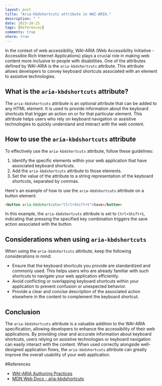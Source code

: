 ```yaml
---
layout: post
title: "Aria-kbdshortcuts attribute in WAI-ARIA."
description: " "
date: 2023-10-25
tags: [References]
comments: true
share: true
---
```


In the context of web accessibility, WAI-ARIA (Web Accessibility Initiative - Accessible Rich Internet Applications) plays a crucial role in making web content more inclusive to people with disabilities. One of the attributes defined by WAI-ARIA is the `aria-kbdshortcuts` attribute. This attribute allows developers to convey keyboard shortcuts associated with an element to assistive technologies.

## What is the `aria-kbdshortcuts` attribute?

The `aria-kbdshortcuts` attribute is an optional attribute that can be added to any HTML element. It is used to provide information about the keyboard shortcuts that trigger an action on or for that particular element. This attribute helps users who rely on keyboard navigation or assistive technologies to quickly understand and interact with the web content.

## How to use the `aria-kbdshortcuts` attribute

To effectively use the `aria-kbdshortcuts` attribute, follow these guidelines:

1. Identify the specific elements within your web application that have associated keyboard shortcuts.
2. Add the `aria-kbdshortcuts` attribute to those elements.
3. Set the value of the attribute to a string representation of the keyboard shortcuts, separated by commas.

Here's an example of how to use the `aria-kbdshortcuts` attribute on a button element:

```html
<button aria-kbdshortcuts="Ctrl+Shift+S">Save</button>
```

In this example, the `aria-kbdshortcuts` attribute is set to `Ctrl+Shift+S`, indicating that pressing the specified key combination triggers the save action associated with the button.

## Considerations when using `aria-kbdshortcuts`

When using the `aria-kbdshortcuts` attribute, keep the following considerations in mind:

- Ensure that the keyboard shortcuts you provide are standardized and commonly used. This helps users who are already familiar with such shortcuts to navigate your web application efficiently.
- Avoid conflicting or overlapping keyboard shortcuts within your application to prevent confusion or unexpected behavior.
- Provide a clear and concise description of the associated action elsewhere in the content to complement the keyboard shortcut.

## Conclusion

The `aria-kbdshortcuts` attribute is a valuable addition to the WAI-ARIA specification, allowing developers to enhance the accessibility of their web applications. By providing clear and accurate information about keyboard shortcuts, users relying on assistive technologies or keyboard navigation can easily interact with the content. When used correctly alongside well-designed application flows, the `aria-kbdshortcuts` attribute can greatly improve the overall usability of your web application.

#References
- [WAI-ARIA Authoring Practices](https://www.w3.org/TR/wai-aria-practices-1.1/#kbd_general_ex)
- [MDN Web Docs - aria-kbdshortcuts](https://developer.mozilla.org/en-US/docs/Web/Accessibility/ARIA/ARIA_Techniques/Using_the_aria-kbdshortcuts_attribute)